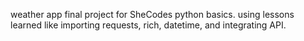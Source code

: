 weather app final project for SheCodes python basics.
using lessons learned like importing requests, rich, datetime, and integrating API.
